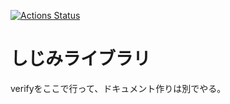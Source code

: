 [![Actions Status](https://github.com/zubasyan/sizimi-library/workflows/verify/badge.svg)](https://github.com/zubasyan/sizimi-library/actions) 

# しじみライブラリ
verifyをここで行って、ドキュメント作りは別でやる。
